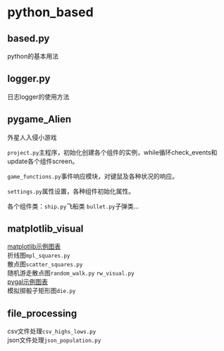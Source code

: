 # python_based

## based.py
python的基本用法

## logger.py
日志logger的使用方法
 

## pygame_Alien
外星人入侵小游戏 

`project.py`主程序，初始化创建各个组件的实例，while循环check_events和update各个组件screen。

`game_functions.py`事件响应模块，对键鼠及各种状况的响应。
 
`settings.py`属性设置，各种组件初始化属性。

各个组件类：`ship.py`飞船类 `bullet.py`子弹类...  


## matplotlib_visual
[matplotlib示例图表](http://www.matplotlib.org)  
折线图`mpl_squares.py`  
散点图`scatter_squares.py`  
随机游走散点图`random_walk.py` `rw_visual.py`  
[pygal示例图表](http://www.pygal.org)   
模拟掷骰子矩形图`die.py`

## file_processing
csv文件处理`csv_highs_lows.py`  
json文件处理`json_population.py`